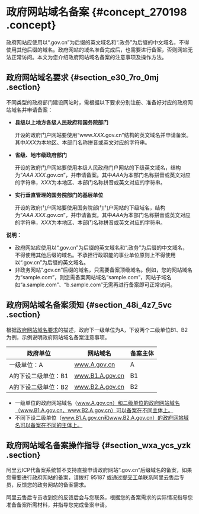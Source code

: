 # 政府网站域名备案 {#concept_270198 .concept}

政府网站应使用以“.gov.cn”为后缀的英文域名和“.政务”为后缀的中文域名，不得使用其他后缀的域名。政府网站的域名准备完成后，也需要进行备案，否则网站无法正常访问。本文为您介绍政府网站域名备案的注意事项及操作方法。

## 政府网站域名要求 {#section_e30_7ro_0mj .section}

不同类型的政府部门建设网站时，需根据以下要求分别注册、准备好对应的政府网站域名并申请备案：

-   **县级以上地方各级人民政府和国务院部门** 

    开设的政府门户网站要使用“www.*XXX*.gov.cn”结构的英文域名并申请备案。其中*XXX*为本地区、本部门名称拼音或英文对应的字符串。

-   **省级、地市级政府部门** 

    开设的政府门户网站要使用本级人民政府门户网站的下级英文域名，结构为“*AAA*.*XXX*.gov.cn”，并申请备案。其中*AAA*为本部门名称拼音或英文对应的字符串，*XXX*为本地区、本部门名称拼音或英文对应的字符串。

-   **实行垂直管理的国务院部门的基层单位** 

    开设的政府门户网站要使用国务院部门门户网站的下级域名，结构为“*AAA*.*XXX*.gov.cn”，并申请备案。其中*AAA*为本部门名称拼音或英文对应的字符串，*XXX*为本地区、本部门名称拼音或英文对应的字符串。


**说明：** 

-   政府网站应使用以“.gov.cn”为后缀的英文域名和“.政务”为后缀的中文域名，不得使用其他后缀的域名。不承担行政职能的事业单位原则上不得使用以“.gov.cn”为后缀的英文域名。
-   非政务网站“.gov.cn”后缀的域名，只需要备案顶级域名。例如，您的网站域名为“sample.com”，则您需备案网站域名“sample.com”，网站子域名如“a.sample.com”、“b.sample.com”无需再进行备案即可正常访问。

## 政府网站域名备案须知 {#section_48i_4z7_5vc .section}

根据[政府网站域名要求](#section_e30_7ro_0mj)的描述，政府下一级单位为A，下设两个二级单位B1、B2为例，示例说明政府网站域名备案注意事项。

|政府单位|网站域名|备案主体|
|----|----|----|
|一级单位：A|www.A.gov.cn|A|
|A的下设二级单位：B1|www.B1.A.gov.cn|B1|
|A的下设二级单位：B2|www.B2.A.gov.cn|B2|

-   一级单位的政府网站域名（www.A.gov.cn）和二级单位的政府网站域名（www.B1.A.gov.cn、www.B2.A.gov.cn）可以备案在不同主体上。
-   不同下设二级单位（www.B1.A.gov.cn和www.B2.A.gov.cn）的政府网站域名可以备案在不同的主体上。

## 政府网站域名备案操作指导 {#section_wxa_ycs_yzk .section}

阿里云ICP代备案系统暂不支持直接申请政府网站“.gov.cn”后缀域名的备案，如果您需要进行政府网站的备案，请拨打 95187 或通过[提交工单](https://selfservice.console.aliyun.com/ticket/createIndex)联系阿里云售后专员，反馈您的政务网站的备案需求。

阿里云售后专员收到您的反馈后会与您联系，根据您的备案需求的实际情况指导您准备备案所需材料，并指导您完成备案申请。

